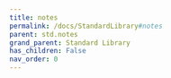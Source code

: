 ```yaml
---
title: notes
permalink: /docs/StandardLibrary#notes
parent: std.notes
grand_parent: Standard Library
has_children: False
nav_order: 0
---
```

